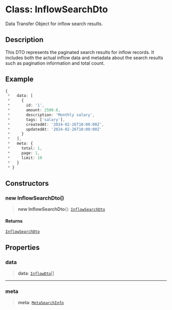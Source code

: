 # Class: InflowSearchDto

Data Transfer Object for inflow search results.

## Description

This DTO represents the paginated search results for inflow records.
It includes both the actual inflow data and metadata about the search results
such as pagination information and total count.

## Example

```ts
{
 *   data: [
 *     {
 *       id: '1',
 *       amount: 2500.0,
 *       description: 'Monthly salary',
 *       tags: ['salary'],
 *       createdAt: '2024-02-26T10:00:00Z',
 *       updatedAt: '2024-02-26T10:00:00Z'
 *     }
 *   ],
 *   meta: {
 *     total: 1,
 *     page: 1,
 *     limit: 10
 *   }
 * }
```

## Constructors

### new InflowSearchDto()

> **new InflowSearchDto**(): [`InflowSearchDto`](InflowSearchDto.md)

#### Returns

[`InflowSearchDto`](InflowSearchDto.md)

## Properties

### data

> **data**: [`InflowDto`](../../inflow.dto/classes/InflowDto.md)[]

***

### meta

> **meta**: [`MetaSearchInfo`](../../../../common/dto/meta-search-info.dto/classes/MetaSearchInfo.md)

